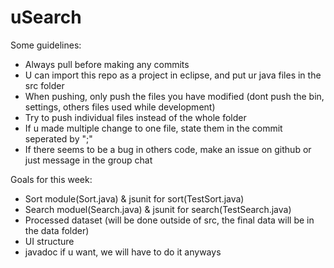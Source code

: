 # uSearch

Some guidelines:

- Always pull before making any commits
- U can import this repo as a project in eclipse, and put ur java files in the src folder
- When pushing, only push the files you have modified (dont push the bin, settings, others files used while development)
- Try to push individual files instead of the whole folder
- If u made multiple change to one file, state them in the commit seperated by ";"
- If there seems to be a bug in others code, make an issue on github or just message in the group chat

Goals for this week:
- Sort module(Sort.java) & jsunit for sort(TestSort.java)
- Search moduel(Search.java) & jsunit for search(TestSearch.java)
- Processed dataset (will be done outside of src, the final data will be in the data folder)
- UI structure 
- javadoc if u want, we will have to do it anyways
